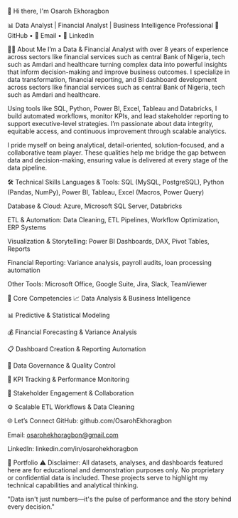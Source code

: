 👋 Hi there, I'm Osaroh Ekhoragbon

📊 Data Analyst | Financial Analyst | Business Intelligence Professional
🔗 GitHub • 📧 Email • 💼 LinkedIn

👨‍💼 About Me
I’m a Data & Financial Analyst with over 8 years of experience across sectors like financial services such as central Bank of Nigeria, tech such as Amdari and healthcare turning complex data into powerful insights that inform decision-making and improve business outcomes. I specialize in data transformation, financial reporting, and BI dashboard development across sectors like financial services such as central Bank of Nigeria, tech such as Amdari and healthcare.

Using tools like SQL, Python, Power BI, Excel, Tableau and Databricks, I build automated workflows, monitor KPIs, and lead stakeholder reporting to support executive-level strategies. I’m passionate about data integrity, equitable access, and continuous improvement through scalable analytics.

I pride myself on being analytical, detail-oriented, solution-focused, and a collaborative team player. These qualities help me bridge the gap between data and decision-making, ensuring value is delivered at every stage of the data pipeline.

🛠️ Technical Skills
Languages & Tools: SQL (MySQL, PostgreSQL), Python (Pandas, NumPy), Power BI, Tableau, Excel (Macros, Power Query)

Database & Cloud: Azure, Microsoft SQL Server, Databricks

ETL & Automation: Data Cleaning, ETL Pipelines, Workflow Optimization, ERP Systems

Visualization & Storytelling: Power BI Dashboards, DAX, Pivot Tables, Reports

Financial Reporting: Variance analysis, payroll audits, loan processing automation

Other Tools: Microsoft Office, Google Suite, Jira, Slack, TeamViewer

🔭 Core Competencies
📈 Data Analysis & Business Intelligence

📊 Predictive & Statistical Modeling

💰 Financial Forecasting & Variance Analysis

📋 Dashboard Creation & Reporting Automation

🧩 Data Governance & Quality Control

🚀 KPI Tracking & Performance Monitoring

🤝 Stakeholder Engagement & Collaboration

⚙️ Scalable ETL Workflows & Data Cleaning

🌐 Let’s Connect
GitHub: github.com/OsarohEkhoragbon

Email: osarohekhoragbon@gmail.com

LinkedIn: linkedin.com/in/osarohekhoragbon

💼 Portfolio
⚠️ Disclaimer: All datasets, analyses, and dashboards featured here are for educational and demonstration purposes only. No proprietary or confidential data is included. These projects serve to highlight my technical capabilities and analytical thinking.

"Data isn't just numbers—it's the pulse of performance and the story behind every decision."
